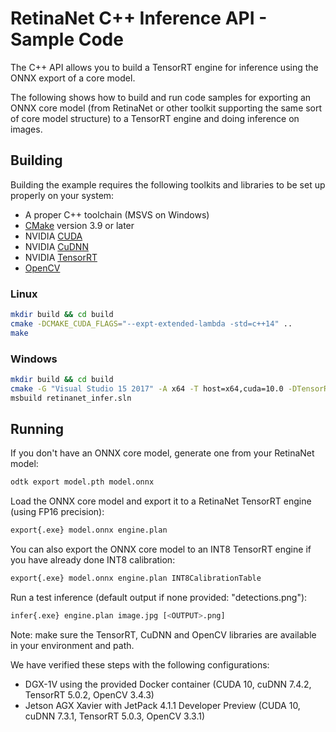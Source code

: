 # RetinaNet C++ Inference API - Sample Code

The C++ API allows you to build a TensorRT engine for inference using the ONNX export of a core model.

The following shows how to build and run code samples for exporting an ONNX core model (from RetinaNet or other toolkit supporting the same sort of core model structure) to a TensorRT engine and doing inference on images.

## Building

Building the example requires the following toolkits and libraries to be set up properly on your system:
* A proper C++ toolchain (MSVS on Windows)
* [CMake](https://cmake.org/download/) version 3.9 or later
* NVIDIA [CUDA](https://developer.nvidia.com/cuda-toolkit)
* NVIDIA [CuDNN](https://developer.nvidia.com/cudnn)
* NVIDIA [TensorRT](https://developer.nvidia.com/tensorrt)
* [OpenCV](https://opencv.org/releases.html)

### Linux
```bash
mkdir build && cd build
cmake -DCMAKE_CUDA_FLAGS="--expt-extended-lambda -std=c++14" ..
make
```

### Windows
```bash
mkdir build && cd build
cmake -G "Visual Studio 15 2017" -A x64 -T host=x64,cuda=10.0 -DTensorRT_DIR="C:\path\to\tensorrt" -DOpenCV_DIR="C:\path\to\opencv\build" ..
msbuild retinanet_infer.sln
```

## Running

If you don't have an ONNX core model, generate one from your RetinaNet model:
```bash
odtk export model.pth model.onnx
```

Load the ONNX core model and export it to a RetinaNet TensorRT engine (using FP16 precision):
```bash
export{.exe} model.onnx engine.plan
```

You can also export the ONNX core model to an INT8 TensorRT engine if you have already done INT8 calibration:
```bash
export{.exe} model.onnx engine.plan INT8CalibrationTable
```

Run a test inference (default output if none provided: "detections.png"):
```bash
infer{.exe} engine.plan image.jpg [<OUTPUT>.png]
```

Note: make sure the TensorRT, CuDNN and OpenCV libraries are available in your environment and path.

We have verified these steps with the following configurations:
* DGX-1V using the provided Docker container (CUDA 10, cuDNN 7.4.2, TensorRT 5.0.2, OpenCV 3.4.3)
* Jetson AGX Xavier with JetPack 4.1.1 Developer Preview (CUDA 10, cuDNN 7.3.1, TensorRT 5.0.3, OpenCV 3.3.1)




